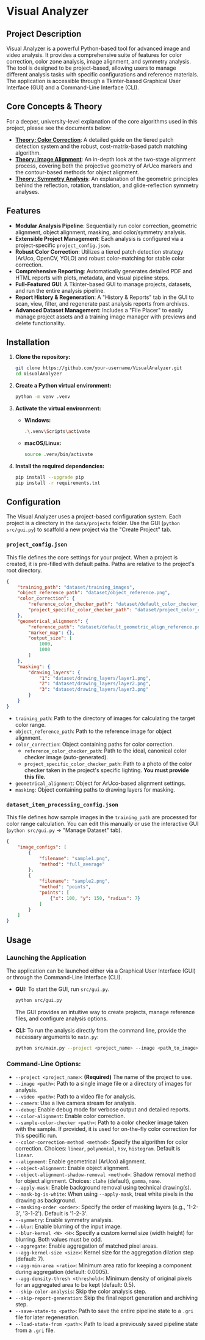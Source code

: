 # Visual Analyzer

## Project Description

Visual Analyzer is a powerful Python-based tool for advanced image and video analysis. It provides a comprehensive suite of features for color correction, color zone analysis, image alignment, and symmetry analysis. The tool is designed to be project-based, allowing users to manage different analysis tasks with specific configurations and reference materials. The application is accessible through a Tkinter-based Graphical User Interface (GUI) and a Command-Line Interface (CLI).

## Core Concepts & Theory

For a deeper, university-level explanation of the core algorithms used in this project, please see the documents below:

-   **[Theory: Color Correction](./docs/THEORY_ColorCorrection.md)**: A detailed guide on the tiered patch detection system and the robust, cost-matrix-based patch matching algorithm.
-   **[Theory: Image Alignment](./docs/THEORY_Alignment.md)**: An in-depth look at the two-stage alignment process, covering both the projective geometry of ArUco markers and the contour-based methods for object alignment.
-   **[Theory: Symmetry Analysis](./docs/THEORY_Symmetry.md)**: An explanation of the geometric principles behind the reflection, rotation, translation, and glide-reflection symmetry analyses.

## Features

*   **Modular Analysis Pipeline**: Sequentially run color correction, geometric alignment, object alignment, masking, and color/symmetry analysis.
*   **Extensible Project Management**: Each analysis is configured via a project-specific `project_config.json`.
*   **Robust Color Correction**: Utilizes a tiered patch detection strategy (ArUco, OpenCV, YOLO) and robust color-matching for stable color correction.
*   **Comprehensive Reporting**: Automatically generates detailed PDF and HTML reports with plots, metadata, and visual pipeline steps.
*   **Full-Featured GUI**: A Tkinter-based GUI to manage projects, datasets, and run the entire analysis pipeline.
*   **Report History & Regeneration**: A "History & Reports" tab in the GUI to scan, view, filter, and regenerate past analysis reports from archives.
*   **Advanced Dataset Management**: Includes a "File Placer" to easily manage project assets and a training image manager with previews and delete functionality.

## Installation

1.  **Clone the repository:**
    ```bash
    git clone https://github.com/your-username/VisualAnalyzer.git
    cd VisualAnalyzer
    ```

2.  **Create a Python virtual environment:**
    ```bash
    python -m venv .venv
    ```

3.  **Activate the virtual environment:**
    *   **Windows:**
        ```bash
        .\.venv\Scripts\activate
        ```
    *   **macOS/Linux:**
        ```bash
        source .venv/bin/activate
        ```

4.  **Install the required dependencies:**
    ```bash
    pip install --upgrade pip
    pip install -r requirements.txt
    ```

## Configuration

The Visual Analyzer uses a project-based configuration system. Each project is a directory in the `data/projects` folder. Use the GUI (`python src/gui.py`) to scaffold a new project via the "Create Project" tab.

### `project_config.json`

This file defines the core settings for your project. When a project is created, it is pre-filled with default paths. Paths are relative to the project's root directory.

```json
{
    "training_path": "dataset/training_images",
    "object_reference_path": "dataset/object_reference.png",
    "color_correction": {
        "reference_color_checker_path": "dataset/default_color_checker_reference.png",
        "project_specific_color_checker_path": "dataset/project_color_checker.png"
    },
    "geometrical_alignment": {
        "reference_path": "dataset/default_geometric_align_reference.png",
        "marker_map": {},
        "output_size": [
            1000,
            1000
        ]
    },
    "masking": {
        "drawing_layers": {
            "1": "dataset/drawing_layers/layer1.png",
            "2": "dataset/drawing_layers/layer2.png",
            "3": "dataset/drawing_layers/layer3.png"
        }
    }
}
```

*   `training_path`: Path to the directory of images for calculating the target color range.
*   `object_reference_path`: Path to the reference image for object alignment.
*   `color_correction`: Object containing paths for color correction.
    *   `reference_color_checker_path`: Path to the ideal, canonical color checker image (auto-generated).
    *   `project_specific_color_checker_path`: Path to a photo of the color checker taken in the project's specific lighting. **You must provide this file.**
*   `geometrical_alignment`: Object for ArUco-based alignment settings.
*   `masking`: Object containing paths to drawing layers for masking.

### `dataset_item_processing_config.json`

This file defines how sample images in the `training_path` are processed for color range calculation. You can edit this manually or use the interactive GUI (`python src/gui.py` -> "Manage Dataset" tab).

```json
{
    "image_configs": [
        {
            "filename": "sample1.png",
            "method": "full_average"
        },
        {
            "filename": "sample2.png",
            "method": "points",
            "points": [
                {"x": 100, "y": 150, "radius": 7}
            ]
        }
    ]
}
```

## Usage

### Launching the Application

The application can be launched either via a Graphical User Interface (GUI) or through the Command-Line Interface (CLI).

*   **GUI:** To start the GUI, run `src/gui.py`.
    ```bash
    python src/gui.py
    ```
    The GUI provides an intuitive way to create projects, manage reference files, and configure analysis options.

*   **CLI:** To run the analysis directly from the command line, provide the necessary arguments to `main.py`:
    ```bash
    python src/main.py --project <project_name> --image <path_to_image> [options]
    ```

### Command-Line Options:

*   `--project <project_name>`: **(Required)** The name of the project to use.
*   `--image <path>`: Path to a single image file or a directory of images for analysis.
*   `--video <path>`: Path to a video file for analysis.
*   `--camera`: Use a live camera stream for analysis.
*   `--debug`: Enable debug mode for verbose output and detailed reports.
*   `--color-alignment`: Enable color correction. 
*   `--sample-color-checker <path>`: Path to a color checker image taken with the sample. If provided, it is used for on-the-fly color correction for this specific run.
*   `--color-correction-method <method>`: Specify the algorithm for color correction. Choices: `linear`, `polynomial`, `hsv`, `histogram`. Default is `linear`.
*   `--alignment`: Enable geometrical (ArUco) alignment.
*   `--object-alignment`: Enable object alignment.
*   `--object-alignment-shadow-removal <method>`: Shadow removal method for object alignment. Choices: `clahe` (default), `gamma`, `none`.
*   `--apply-mask`: Enable background removal using technical drawing(s).
*   `--mask-bg-is-white`: When using `--apply-mask`, treat white pixels in the drawing as background.
*   `--masking-order <order>`: Specify the order of masking layers (e.g., '1-2-3', '3-1-2'). Default is '1-2-3'.
*   `--symmetry`: Enable symmetry analysis.
*   `--blur`: Enable blurring of the input image.
*   `--blur-kernel <W> <H>`: Specify a custom kernel size (width height) for blurring. Both values must be odd.
*   `--aggregate`: Enable aggregation of matched pixel areas.
*   `--agg-kernel-size <size>`: Kernel size for the aggregation dilation step (default: 7).
*   `--agg-min-area <ratio>`: Minimum area ratio for keeping a component during aggregation (default: 0.0005).
*   `--agg-density-thresh <threshold>`: Minimum density of original pixels for an aggregated area to be kept (default: 0.5).
*   `--skip-color-analysis`: Skip the color analysis step.
*   `--skip-report-generation`: Skip the final report generation and archiving step.
*   `--save-state-to <path>`: Path to save the entire pipeline state to a `.gri` file for later regeneration.
*   `--load-state-from <path>`: Path to load a previously saved pipeline state from a `.gri` file.
